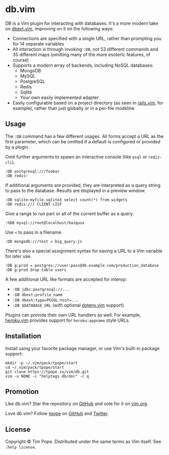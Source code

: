 # db.vim

DB is a Vim plugin for interacting with databases.  It's a more modern take on
[dbext.vim][], improving on it on the following ways:

* Connections are specified with a single URL, rather than prompting you for
  14 separate variables
* All interaction is through invoking `:DB`, not 53 different commands and 35
  different maps (omitting many of the more esoteric features, of course)
* Supports a modern array of backends, including NoSQL databases:
  - MongoDB
  - MySQL
  - PostgreSQL
  - Redis
  - Sqlite
  - Your own easily implemented adapter
* Easily configurable based on a project directory (as seen in [rails.vim][],
  for example), rather than just globally or in a per-file modeline

## Usage

The `:DB` command has a few different usages.  All forms accept a URL as the
first parameter, which can be omitted if a default is configured or provided
by a plugin.

Omit further arguments to spawn an interactive console (like `psql` or
`redis-cli`).

    :DB postgresql:///foobar
    :DB redis:

If additional arguments are provided, they are interpreted as a query string
to pass to the database.  Results are displayed in a preview window.

    :DB sqlite:myfile.sqlite3 select count(*) from widgets
    :DB redis:/// CLIENT LIST

Give a range to run part or all of the current buffer as a query.

    :%DB mysql://root@localhost/bazquux

Use `<` to pass in a filename.

    :DB mongodb:///test < big_query.js

There's also a special assignment syntax for saving a URL to a Vim variable
for later use.

    :DB g:prod = postgres://user:pass@db.example.com/production_database
    :DB g:prod drop table users

A few additional URL like formats are accepted for interop:

* `:DB jdbc:postgresql://...`
* `:DB dbext:profile_name`
* `:DB dbext:type=PGSQL:host=...`
* `:DB $DATABASE_URL` (with optional [dotenv.vim][] support)

Plugins can provide their own URL handlers as well.  For example,
[heroku.vim][] provides support for `heroku:appname` style URLs.

[dbext.vim]: http://www.vim.org/script.php?script_id=356
[dotenv.vim]: https://tpope.io/vim/dotenv.git
[heroku.vim]: https://tpope.io/vim/heroku.git
[rails.vim]:  https://tpope.io/vim/rails.git

## Installation

Install using your favorite package manager, or use Vim's built-in package
support:

    mkdir -p ~/.vim/pack/tpope/start
    cd ~/.vim/pack/tpope/start
    git clone https://tpope.io/vim/db.git
    vim -u NONE -c "helptags db/doc" -c q

## Promotion

Like db.vim?  Star the repository on
[GitHub](https://github.com/tpope/vim-db) and vote for it on
[vim.org](https://www.vim.org/scripts/script.php?script_id=5665).

Love db.vim?  Follow [tpope](http://tpo.pe/) on
[GitHub](https://github.com/tpope) and
[Twitter](http://twitter.com/tpope).

## License

Copyright © Tim Pope.  Distributed under the same terms as Vim itself.
See `:help license`.
